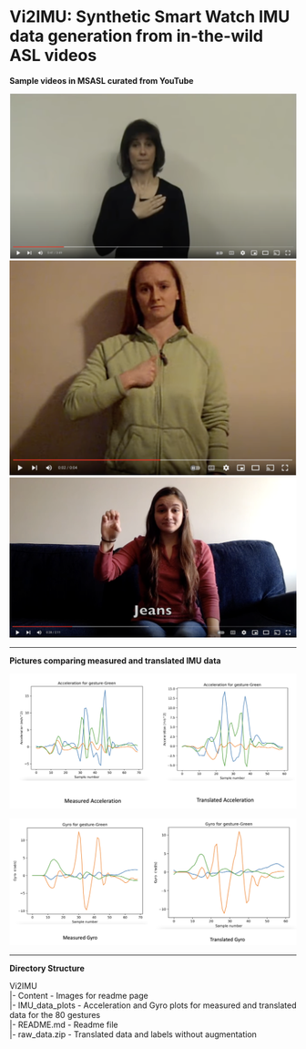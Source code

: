# Vi2IMU: Synthetic Smart Watch IMU data generation from in-the-wild ASL videos
**Sample videos in MSASL curated from YouTube**

[![](https://github.com/vi2imu/Vi2IMU/blob/main/Content/youtube1.png)](https://www.youtube.com/watch?v=25ymRY7hbjs)
[![](https://github.com/vi2imu/Vi2IMU/blob/main/Content/youtube2.png)](https://www.youtube.com/watch?v=imDas8UGjv4)
[![](https://github.com/vi2imu/Vi2IMU/blob/main/Content/youtube3.png)](https://www.youtube.com/watch?v=lluXahiVWP4)

----

**Pictures comparing measured and translated IMU data**

![Comparing measure and translated acceleration data](https://github.com/vi2imu/Vi2IMU/blob/main/Content/Acceleration_measured_translated_comparison.png)

![Comparing measured and translated gyro data](https://github.com/vi2imu/Vi2IMU/blob/main/Content/Gyro_measured_translated_comparison.png)

---
**Directory Structure**

Vi2IMU   
|- Content - Images for readme page   
|- IMU_data_plots - Acceleration and Gyro plots for measured and translated data for the 80 gestures     
|- README.md - Readme file     
|- raw_data.zip - Translated data and labels without augmentation     
